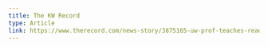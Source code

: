 ```yaml
---
title: The KW Record
type: Article
link: https://www.therecord.com/news-story/3875165-uw-prof-teaches-readers-how-to-build-a-brain/
---
```


